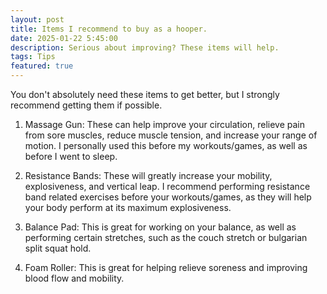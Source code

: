 ```yaml
---
layout: post
title: Items I recommend to buy as a hooper.
date: 2025-01-22 5:45:00
description: Serious about improving? These items will help.
tags: Tips
featured: true
---
```

You don't absolutely need these items to get better, but I strongly recommend getting them if possible.

1. Massage Gun: These can help improve your circulation, relieve pain from sore muscles, reduce muscle tension, and increase your range of motion. I personally used this before my workouts/games, as well as before I went to sleep.

2. Resistance Bands: These will greatly increase your mobility, explosiveness, and vertical leap. I recommend performing resistance band related exercises before your workouts/games, as they will help your body perform at its maximum explosiveness.

3. Balance Pad: This is great for working on your balance, as well as performing certain stretches, such as the couch stretch or bulgarian split squat hold.

4. Foam Roller: This is great for helping relieve soreness and improving blood flow and mobility. 
